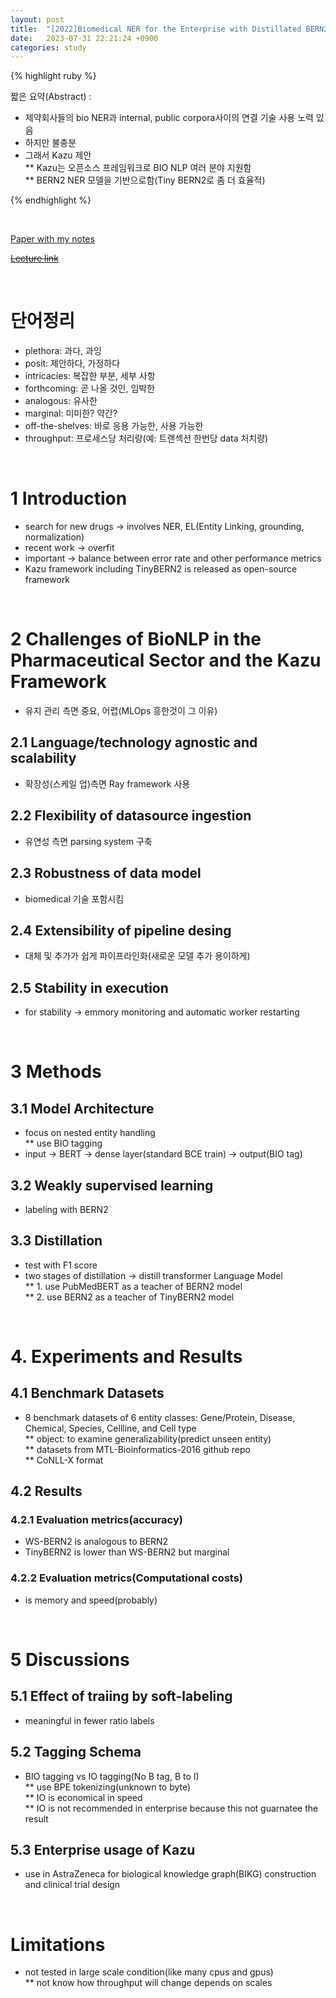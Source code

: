```yaml
---
layout: post
title:  "[2022]Biomedical NER for the Enterprise with Distillated BERN2 and the Kazu Framework"
date:   2023-07-31 22:21:24 +0900
categories: study
---
```







{% highlight ruby %}


짧은 요약(Abstract) :    
*  제약회사들의 bio NER과 internal, public corpora사이의 연결 기술 사용 노력 있음  
* 하지만 불충분  
* 그래서 Kazu 제안    
** Kazu는 오픈소스 프레임워크로 BIO NLP 여러 분야 지원함    
** BERN2 NER 모델을 기반으로함(Tiny BERN2로 좀 더 효율적)  


{% endhighlight %}  

<br/>


[Paper with my notes](https://drive.google.com/drive/folders/1Rt3yFa1WCPVXty2XgHmI1sSzP4LfQLDh?usp=sharing)  


[~~Lecture link~~]()  

<br/>

# 단어정리  
* plethora: 과다, 과잉  
* posit: 제안하다, 가정하다  
* intricacies: 복잡한 부분, 세부 사항
* forthcoming: 곧 나올 것인, 임박한  
* analogous: 유사한   
* marginal: 미미한? 약간?   
* off-the-shelves: 바로 응용 가능한, 사용 가능한  
* throughput: 프로세스당 처리랑(예: 트랜섹션 한번당 data 처치량)  




<br/>

# 1 Introduction  
* search for new drugs -> involves NER, EL(Entity Linking, grounding, normalization)    
* recent work -> overfit  
* important -> balance between error rate and other performance metrics  
* Kazu framework including TinyBERN2 is released as open-source framework  
<br/>

# 2 Challenges of BioNLP in the Pharmaceutical Sector and the Kazu Framework  
* 유지 관리 측면 중요, 어렵(MLOps 흥한것이 그 이유)  
## 2.1 Language/technology agnostic and scalability  
* 확장성(스케일 업)측면 Ray framework 사용  


## 2.2 Flexibility of datasource ingestion  
* 유연성 측면 parsing system 구축  


## 2.3 Robustness of data model  
* biomedical 기술 포함시킴  


## 2.4 Extensibility of pipeline desing  
* 대체 및 추가가 쉽게 파이프라인화(새로운 모델 추가 용이하게)  


## 2.5 Stability in execution  
* for stability -> emmory monitoring and automatic worker restarting  
<br/>   

# 3 Methods  
## 3.1 Model Architecture  
* focus on nested entity handling  
** use BIO tagging  
* input -> BERT -> dense layer(standard BCE train) -> output(BIO tag)  


## 3.2 Weakly supervised learning  
* labeling with BERN2  


## 3.3 Distillation  
* test with F1 score  
* two stages of distillation -> distill transformer Language Model     
** 1. use PubMedBERT as a teacher of BERN2 model  
** 2. use BERN2 as a teacher of TinyBERN2 model  
<br/>

# 4. Experiments and Results  
## 4.1 Benchmark Datasets  
* 8 benchmark datasets of 6 entity classes: Gene/Protein, Disease, Chemical, Species, Cellline, and Cell type   
** object: to examine generalizability(predict unseen entity)  
** datasets from MTL-Bioinformatics-2016 github repo  
** CoNLL-X format  


## 4.2 Results  
### 4.2.1 Evaluation metrics(accuracy)    
* WS-BERN2 is analogous to BERN2  
* TinyBERN2 is lower than WS-BERN2 but marginal     


### 4.2.2 Evaluation metrics(Computational costs)  
* is memory and speed(probably)  
<br/>  

# 5 Discussions  
## 5.1 Effect of traiing by soft-labeling  
* meaningful in fewer ratio labels  


## 5.2 Tagging Schema  
* BIO tagging vs IO tagging(No B tag, B to I)  
** use BPE tokenizing(unknown to byte)   
** IO is economical in speed  
** IO is not recommended in enterprise because this not guarnatee the result  


## 5.3 Enterprise usage of Kazu  
* use in AstraZeneca for biological knowledge graph(BIKG) construction and clinical trial design   
<br/>

# Limitations  
* not tested in large scale condition(like many cpus and gpus)  
** not know how throughput will change depends on scales  



















